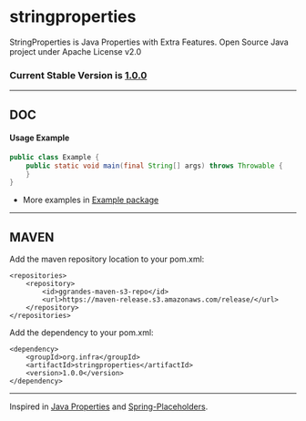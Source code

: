 # stringproperties

StringProperties is Java Properties with Extra Features. Open Source Java project under Apache License v2.0

### Current Stable Version is [1.0.0](https://maven-release.s3.amazonaws.com/release/org/infra/stringproperties/1.0.0/stringproperties-1.0.0.jar)

---

## DOC

#### Usage Example

```java
public class Example {
	public static void main(final String[] args) throws Throwable {
	}
}
```

* More examples in [Example package](https://github.com/ggrandes/stringproperties/tree/master/src/main/java/org/infra/stringproperties/example/)

---

## MAVEN

Add the maven repository location to your pom.xml: 

    <repositories>
        <repository>
            <id>ggrandes-maven-s3-repo</id>
            <url>https://maven-release.s3.amazonaws.com/release/</url>
        </repository>
    </repositories>

Add the dependency to your pom.xml:

    <dependency>
        <groupId>org.infra</groupId>
        <artifactId>stringproperties</artifactId>
        <version>1.0.0</version>
    </dependency>

---
Inspired in [Java Properties](http://docs.oracle.com/javase/7/docs/api/java/util/Properties.html) and [Spring-Placeholders](http://docs.spring.io/spring/docs/4.0.4.RELEASE/javadoc-api/org/springframework/beans/factory/config/PlaceholderConfigurerSupport.html).
